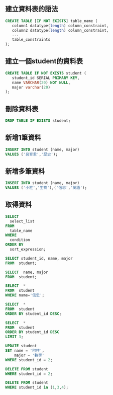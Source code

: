## 建立資料表的語法

```sql
CREATE TABLE [IF NOT EXISTS] table_name (
   column1 datatype(length) column_constraint,
   column2 datatype(length) column_constraint,
   ...
   table_constraints
);
```

## 建立一個student的資料表

```sql
CREATE TABLE IF NOT EXISTS student (
   student_id SERIAL PRIMARY KEY,
   name VARCHAR(20) NOT NULL,
   major varchar(20)
);
```

## 刪除資料表
```sql
DROP TABLE IF EXISTS student;
```

## 新增1筆資料
```sql
INSERT INTO student (name, major)
VALUES ('呂育君','歷史');
```

## 新增多筆資料
```sql
INSERT INTO student (name, major)
VALUES ('小柱','生物'),('信忠','英語');
```

## 取得資料
```sql
SELECT
  select_list
FROM
  table_name
WHERE
  condition
ORDER BY
  sort_expression;
```

```sql
SELECT student_id, name, major
FROM  student;

SELECT  name, major
FROM  student;

SELECT  *
FROM  student
WHERE name='信忠';

SELECT  *
FROM  student
ORDER BY student_id DESC;

SELECT  *
FROM  student
ORDER BY student_id DESC
LIMIT 3;
```

```sql
UPDATE student 
SET name = '阿柱',
    major = '數學'
WHERE student_id = 2;

DELETE FROM student 
WHERE student_id = 2;

DELETE FROM student 
WHERE student_id in (1,3,4);
```